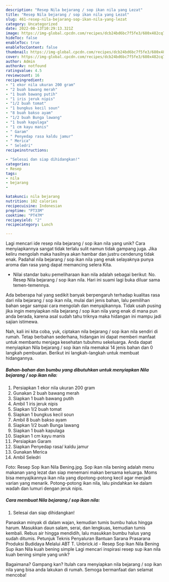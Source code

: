 ```yaml
---
description: "Resep Nila bejarang / sop ikan nila yang Lezat"
title: "Resep Nila bejarang / sop ikan nila yang Lezat"
slug: 461-resep-nila-bejarang-sop-ikan-nila-yang-lezat
category: Uncategorized
date: 2022-08-13T10:29:13.321Z
image: https://img-global.cpcdn.com/recipes/dcb24bd6bc7f5fe3/680x482cq70/nila-bejarang-sop-ikan-nila-foto-resep-utama.jpg
hideToc: false
enableToc: true
enableTocContent: false
thumbnail: https://img-global.cpcdn.com/recipes/dcb24bd6bc7f5fe3/680x482cq70/nila-bejarang-sop-ikan-nila-foto-resep-utama.jpg
cover: https://img-global.cpcdn.com/recipes/dcb24bd6bc7f5fe3/680x482cq70/nila-bejarang-sop-ikan-nila-foto-resep-utama.jpg
author: Admin
authorAv: notfound
ratingvalue: 4.5
reviewcount: 16
recipeingredient:
- "1 ekor nila ukuran 200 gram"
- "2 buah bawang merah"
- "1 buah bawang putih"
- "1 iris jeruk nipis"
- "1/2 buah tomat"
- "1 bungkus kecil soun"
- "8 buah bakso ayam"
- "1/2 buah Bunga lawang"
- "1 buah kapulaga"
- "1 cm kayu manis"
- " Garam"
- " Penyedap rasa kaldu jamur"
- " Merica"
- " Seledri"
recipeinstructions:

- "Selesai dan siap dihidangkan!"
categories:
- Resep
tags:
- nila
- bejarang
- 

katakunci: nila bejarang  
nutrition: 102 calories
recipecuisine: Indonesian
preptime: "PT33M"
cooktime: "PT47M"
recipeyield: "2"
recipecategory: Lunch

---
```





Lagi mencari ide resep nila bejarang / sop ikan nila yang unik? Cara menyiapkannya sangat tidak terlalu sulit namun tidak gampang juga. Jika keliru mengolah maka hasilnya akan hambar dan justru cenderung tidak enak. Padahal nila bejarang / sop ikan nila yang enak selayaknya punya aroma dan rasa yang dapat memancing selera Kita.





- Nilai standar baku pemeliharaan ikan nila adalah sebagai berikut: No. Resep Nila bejarang / sop ikan nila. Hari ini suami lagi buka diluar sama temen-temennya.

Ada beberapa hal yang sedikit banyak berpengaruh terhadap kualitas rasa dari nila bejarang / sop ikan nila, mulai dari jenis bahan, lalu pemilihan bahan segar sampai cara mengolah dan menyajikannya. Tidak usah pusing jika ingin menyiapkan nila bejarang / sop ikan nila yang enak di mana pun anda berada, karena asal sudah tahu triknya maka hidangan ini mampu jadi sajian istimewa.






Nah, kali ini kita coba, yuk, ciptakan nila bejarang / sop ikan nila sendiri di rumah. Tetap berbahan sederhana, hidangan ini dapat memberi manfaat untuk membantu menjaga kesehatan tubuhmu sekeluarga. Anda dapat menyiapkan Nila bejarang / sop ikan nila memakai 14 jenis bahan dan 0 langkah pembuatan. Berikut ini langkah-langkah untuk membuat hidangannya.

<!--inarticleads1-->

##### Bahan-bahan dan bumbu yang dibutuhkan untuk menyiapkan Nila bejarang / sop ikan nila:

1. Persiapkan 1 ekor nila ukuran 200 gram
1. Gunakan 2 buah bawang merah
1. Siapkan 1 buah bawang putih
1. Ambil 1 iris jeruk nipis
1. Siapkan 1/2 buah tomat
1. Siapkan 1 bungkus kecil soun
1. Ambil 8 buah bakso ayam
1. Siapkan 1/2 buah Bunga lawang
1. Siapkan 1 buah kapulaga
1. Siapkan 1 cm kayu manis
1. Persiapkan  Garam
1. Siapkan  Penyedap rasa/ kaldu jamur
1. Gunakan  Merica
1. Ambil  Seledri


Foto: Resep Sop Ikan Nila Bening.jpg. Sop ikan nila bening adalah menu makanan yang lezat dan siap menemani makan bersama keluarga. Moms bisa menyajikannya ikan nila yang dipotong-potong kecil agar menjadi varian yang menarik. Potong-potong ikan nila, lalu pindahkan ke dalam wadah dan lumuri dengan jeruk nipis. 

<!--inarticleads2-->

##### Cara membuat Nila bejarang / sop ikan nila:


1. Selesai dan siap dihidangkan!

Panaskan minyak di dalam wajan, kemudian tumis bumbu halus hingga harum. Masukkan daun salam, serai, dan lengkuas, kemudian tumis kembali. Rebus air hingga mendidih, lalu masukkan bumbu halus yang sudah ditumis. Petunjuk Teknis Penyaluran Bantuan Sarana Prasarana Produksi Budidaya Melalui ABT T. Unbrick.id - Resep Sop Ikan Nila Bening Sup ikan Nila kuah bening simple Lagi mencari inspirasi resep sup ikan nila kuah bening simple yang unik? 

Bagaimana? Gampang kan? Itulah cara menyiapkan nila bejarang / sop ikan nila yang bisa anda lakukan di rumah. Semoga bermanfaat dan selamat mencoba!
